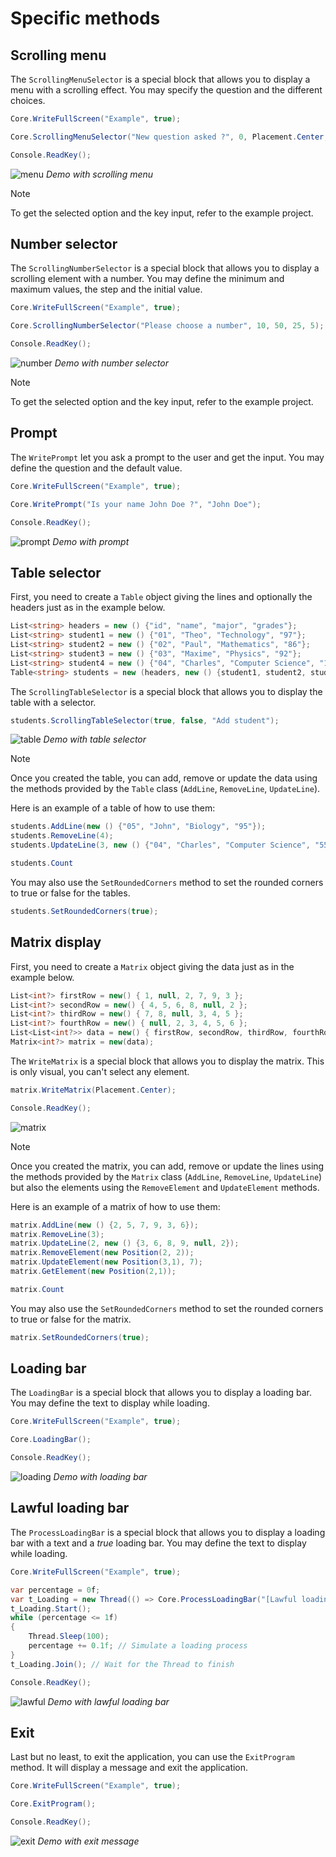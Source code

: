 # Specific methods

## Scrolling menu

The `ScrollingMenuSelector` is a special block that allows you to display a menu with a scrolling effect. You may specify the question and the different choices.

```csharp
Core.WriteFullScreen("Example", true);

Core.ScrollingMenuSelector("New question asked ?", 0, Placement.Center, null, "Option 1", "Option 2", "Option 3");

Console.ReadKey();
```

![menu](../assets/vid/gif/legacy/menu.gif)
*Demo with scrolling menu*

> [!NOTE]
> To get the selected option and the key input, refer to the example project.

## Number selector

The `ScrollingNumberSelector` is a special block that allows you to display a scrolling element with a number. You may define the minimum and maximum values, the step and the initial value.

```csharp
Core.WriteFullScreen("Example", true);

Core.ScrollingNumberSelector("Please choose a number", 10, 50, 25, 5);

Console.ReadKey();
```

![number](../assets/img/png/legacy/number.png)
*Demo with number selector*

> [!NOTE]
> To get the selected option and the key input, refer to the example project.

## Prompt

The `WritePrompt` let you ask a prompt to the user and get the input. You may define the question and the default value.

```csharp
Core.WriteFullScreen("Example", true);

Core.WritePrompt("Is your name John Doe ?", "John Doe");

Console.ReadKey();
```

![prompt](../assets/img/png/legacy/prompt.png)
*Demo with prompt*

## Table selector

First, you need to create a `Table` object giving the lines and optionally the headers just as in the example below.

```csharp
List<string> headers = new () {"id", "name", "major", "grades"};
List<string> student1 = new () {"01", "Theo", "Technology", "97"};
List<string> student2 = new () {"02", "Paul", "Mathematics", "86"};
List<string> student3 = new () {"03", "Maxime", "Physics", "92"};
List<string> student4 = new () {"04", "Charles", "Computer Science", "100"};
Table<string> students = new (headers, new () {student1, student2, student3, student4});
```

The `ScrollingTableSelector` is a special block that allows you to display the table with a selector.

```csharp
students.ScrollingTableSelector(true, false, "Add student");
```

![table](../assets/img/png/legacy/table.png)
*Demo with table selector*

> [!NOTE]
> Once you created the table, you can add, remove or update the data using the methods provided by the `Table` class (`AddLine`, `RemoveLine`, `UpdateLine`).

Here is an example of a table of how to use them:

```csharp
students.AddLine(new () {"05", "John", "Biology", "95"});
students.RemoveLine(4);
students.UpdateLine(3, new () {"04", "Charles", "Computer Science", "55"});

students.Count
```

You may also use the `SetRoundedCorners` method to set the rounded corners to true or false for the tables.

```csharp
students.SetRoundedCorners(true);
```

## Matrix display

First, you need to create a `Matrix` object giving the data just as in the example below.

```csharp
List<int?> firstRow = new() { 1, null, 2, 7, 9, 3 };
List<int?> secondRow = new() { 4, 5, 6, 8, null, 2 };
List<int?> thirdRow = new() { 7, 8, null, 3, 4, 5 };
List<int?> fourthRow = new() { null, 2, 3, 4, 5, 6 };
List<List<int?>> data = new() { firstRow, secondRow, thirdRow, fourthRow };
Matrix<int?> matrix = new(data);
```

The `WriteMatrix` is a special block that allows you to display the matrix. This is only visual, you can't select any element.

```csharp
matrix.WriteMatrix(Placement.Center);

Console.ReadKey();
```

![matrix](../assets/img/png/legacy/matrix.png)

> [!NOTE]
> Once you created the matrix, you can add, remove or update the lines using the methods provided by the `Matrix` class (`AddLine`, `RemoveLine`, `UpdateLine`) but also the elements using the `RemoveElement` and `UpdateElement` methods.

Here is an example of a matrix of how to use them:

```csharp
matrix.AddLine(new () {2, 5, 7, 9, 3, 6});
matrix.RemoveLine(3);
matrix.UpdateLine(2, new () {3, 6, 8, 9, null, 2});
matrix.RemoveElement(new Position(2, 2));
matrix.UpdateElement(new Position(3,1), 7);
matrix.GetElement(new Position(2,1));

matrix.Count
```

You may also use the `SetRoundedCorners` method to set the rounded corners to true or false for the matrix.

```csharp
matrix.SetRoundedCorners(true);
```

## Loading bar

The `LoadingBar` is a special block that allows you to display a loading bar. You may define the text to display while loading.

```csharp
Core.WriteFullScreen("Example", true);

Core.LoadingBar();

Console.ReadKey();
```

![loading](../assets/img/png/legacy/loading.png)
*Demo with loading bar*

## Lawful loading bar

The `ProcessLoadingBar` is a special block that allows you to display a loading bar with a text and a *true* loading bar. You may define the text to display while loading.

```csharp
Core.WriteFullScreen("Example", true);

var percentage = 0f;
var t_Loading = new Thread(() => Core.ProcessLoadingBar("[Lawful loading...]",ref percentage)); // Create a Thread to run the loading bar on the console
t_Loading.Start(); 
while (percentage <= 1f)
{
    Thread.Sleep(100);
    percentage += 0.1f; // Simulate a loading process
}
t_Loading.Join(); // Wait for the Thread to finish

Console.ReadKey();
```

![lawful](../assets/img/png/legacy/lawful_loading.png)
*Demo with lawful loading bar*

## Exit

Last but no least, to exit the application, you can use the `ExitProgram` method. It will display a message and exit the application.

```csharp
Core.WriteFullScreen("Example", true);

Core.ExitProgram();

Console.ReadKey();
```

![exit](../assets/vid/gif/legacy/exit.gif)
*Demo with exit message*
